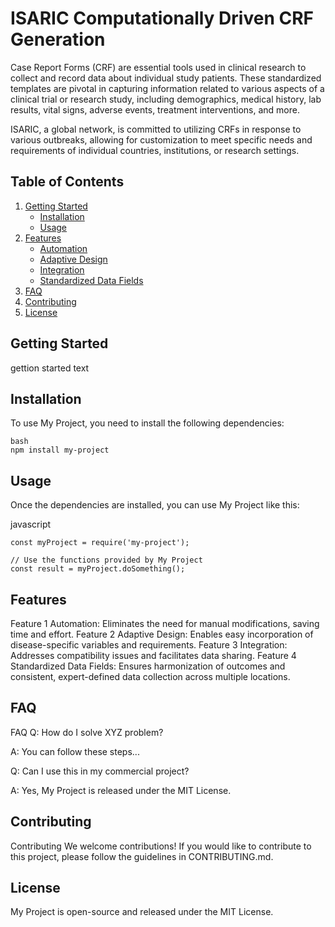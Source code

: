 # ISARIC Computationally Driven CRF Generation

Case Report Forms (CRF) are essential tools used in clinical research to collect and record data about individual study patients. These standardized templates are pivotal in capturing information related to various aspects of a clinical trial or research study, including demographics, medical history, lab results, vital signs, adverse events, treatment interventions, and more. 

ISARIC, a global network, is committed to utilizing CRFs in response to various outbreaks, allowing for customization to meet specific needs and requirements of individual countries, institutions, or research settings.

## Table of Contents

1. [Getting Started](#getting-started)
    - [Installation](#installation)
    - [Usage](#usage)
2. [Features](#features)
    - [Automation](#feature-1)
    - [Adaptive Design](#feature-2)
    - [Integration](#feature-3)
    - [Standardized Data Fields](#feature-4)	
3. [FAQ](#faq)
4. [Contributing](#contributing)
5. [License](#license)

## Getting Started

gettion started text

## Installation

To use My Project, you need to install the following dependencies:

```
bash
npm install my-project
```

## Usage
Once the dependencies are installed, you can use My Project like this:

javascript
```
const myProject = require('my-project');

// Use the functions provided by My Project
const result = myProject.doSomething();
```

## Features
Feature 1
Automation: Eliminates the need for manual modifications, saving time and effort.
Feature 2
Adaptive Design: Enables easy incorporation of disease-specific variables and requirements.
Feature 3
Integration: Addresses compatibility issues and facilitates data sharing.
Feature 4
Standardized Data Fields: Ensures harmonization of outcomes and consistent, expert-defined data collection across multiple locations.

## FAQ
FAQ
Q: How do I solve XYZ problem?

A: You can follow these steps...

Q: Can I use this in my commercial project?

A: Yes, My Project is released under the MIT License.

## Contributing
Contributing
We welcome contributions! If you would like to contribute to this project, please follow the guidelines in CONTRIBUTING.md.

## License
My Project is open-source and released under the MIT License.

